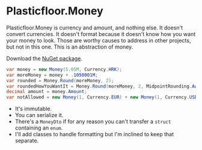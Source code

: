# Plasticfloor.Money
Plasticfloor.Money is currency and amount, and nothing else. It doesn't convert currencies. It doesn't format because it doesn't know how you want your money to look. Those are worthy causes to address in other projects, but not in this one. This is an abstraction of money.

Download the [NuGet package](https://www.nuget.org/packages/Plasticfloor.Money).

```csharp
var money = new Money(5.05M, Currency.HRK);
var moreMoney = money + .1050001M;
var rounded = Money.Round(moreMoney, 2);
var roundedHowYouWantIt = Money.Round(moreMoney, 2, MidpointRounding.AwayFromZero);
decimal amount = money.Amount;
var notAllowed = new Money(1, Currency.EUR) + new Money(1, Currency.USD); // CurrencyMismatchException
```

- It's immutable.
- You can serialize it.
- There's a `MoneyDto` if for any reason you can't transfer a `struct` containing an `enum`.
- I'll add classes to handle formatting but I'm inclined to keep that separate. 
